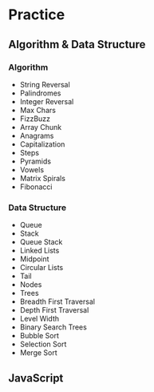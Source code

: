 # Practice

## Algorithm & Data Structure
### Algorithm
- String Reversal
- Palindromes
- Integer Reversal
- Max Chars
- FizzBuzz
- Array Chunk
- Anagrams
- Capitalization
- Steps
- Pyramids
- Vowels
- Matrix Spirals
- Fibonacci

### Data Structure
- Queue
- Stack
- Queue Stack
- Linked Lists
- Midpoint
- Circular Lists
- Tail
- Nodes
- Trees
- Breadth First Traversal
- Depth First Traversal
- Level Width
- Binary Search Trees
- Bubble Sort
- Selection Sort
- Merge Sort

## JavaScript

